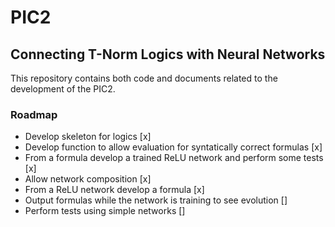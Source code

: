 # PIC2

## Connecting T-Norm Logics with Neural Networks

This repository contains both code and documents related to the development of the PIC2.

### Roadmap
<ul>
  <li>Develop skeleton for logics [x]</li>
  <li>Develop function to allow evaluation for syntatically correct formulas [x] </li>
  <li>From a formula develop a trained ReLU network and perform some tests [x] </li>
  <li>Allow network composition [x] </li>
  <li>From a ReLU network develop a formula [x] </li>
  <li>Output formulas while the network is training to see evolution [] </li>
  <li>Perform tests using simple networks []</li>
</ul>
